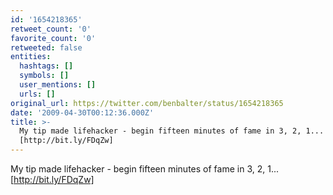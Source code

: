```yaml
---
id: '1654218365'
retweet_count: '0'
favorite_count: '0'
retweeted: false
entities:
  hashtags: []
  symbols: []
  user_mentions: []
  urls: []
original_url: https://twitter.com/benbalter/status/1654218365
date: '2009-04-30T00:12:36.000Z'
title: >-
  My tip made lifehacker - begin fifteen minutes of fame in 3, 2, 1...
  [http://bit.ly/FDqZw]
---
```


My tip made lifehacker - begin fifteen minutes of fame in 3, 2, 1... [http://bit.ly/FDqZw]